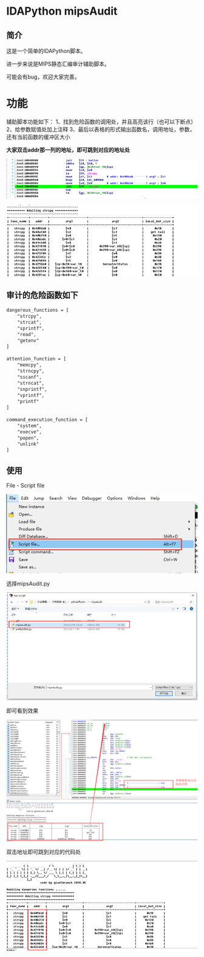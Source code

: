 # IDAPython mipsAudit

## 简介

这是一个简单的IDAPython脚本。

进一步来说是MIPS静态汇编审计辅助脚本。

可能会有bug，欢迎大家完善。



# 功能

辅助脚本功能如下：
1、找到危险函数的调用处，并且高亮该行（也可以下断点）
2、给参数赋值处加上注释
3、最后以表格的形式输出函数名，调用地址，参数，还有当前函数的缓冲区大小

**大家双击addr那一列的地址，即可跳到对应的地址处**

![17cc62c98820974f8c759dc086dd5acb](17cc62c98820974f8c759dc086dd5acb.png)

![28069d48cf3f357dd83e42406e10d980](28069d48cf3f357dd83e42406e10d980.png)

## 审计的危险函数如下

```
dangerous_functions = [
    "strcpy", 
    "strcat",  
    "sprintf",
    "read", 
    "getenv"    
]

attention_function = [
    "memcpy",
    "strncpy",
    "sscanf", 
    "strncat", 
    "snprintf",
    "vprintf", 
    "printf"
]

command_execution_function = [
    "system", 
    "execve",
    "popen",
    "unlink"
]
```

## 使用

File - Script file

![1561006651468](./1561006651468.png)

选择mipsAudit.py

![1561006737134](./1561006737134.png)

即可看到效果

![mipsAudit](./mipsAudit.png)

双击地址即可跳到对应的代码处

![1561006887117](./1561006887117.png)